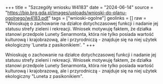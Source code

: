 +++
title = "Szczegóły wniosku W4183"
date = "2024-06-14"
source = "https://bip.brg.gda.pl/images/uploads/wnioski-do-planu-ogolnego/w4183.pdf"
tags = ["wnioski-ogolne"]
geolinks = []
raw = "Wnioskuję o zachowanie na działce dotychczasowej funkcji i nadanie jej statusu strefy zieleni i rekreacji. Wniosek motywuję faktem, że działka stanowi przedpole Lunety Senarmonta, która nie tylko posiada wartość kulturową i krajobrazową, ale i przyrodniczą - znajduje się na niej użytek ekologiczny 'Luneta z pasikonikiem'. "
+++

Wnioskuję o zachowanie na działce dotychczasowej funkcji i nadanie jej statusu
strefy zieleni i rekreacji. Wniosek motywuję faktem, że działka stanowi przedpole Lunety
Senarmonta, która nie tylko posiada wartość kulturową i krajobrazową, ale i przyrodniczą -
znajduje się na niej użytek ekologiczny "Luneta z pasikonikiem".



